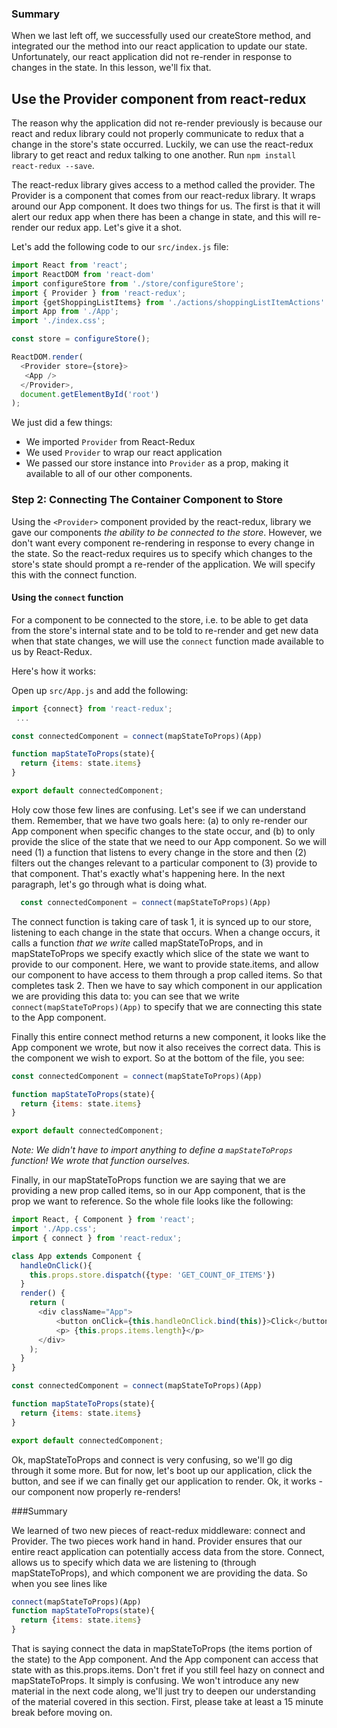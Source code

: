 ### Summary

When we last left off, we successfully used our createStore method, and integrated our the method into our react application to update our state.  Unfortunately, our react application did not re-render in response to changes in the state.  In this lesson, we'll fix that.

## Use the Provider component from react-redux

The reason why the application did not re-render previously is because our react and redux library could not properly communicate to redux that a change in the store's state occurred.  Luckily, we can use the react-redux library to get react and redux talking to one another.  Run `npm install react-redux --save`.

The react-redux library gives access to a method called the provider.  The Provider is a component that comes from our react-redux library.  It wraps around our App component.  It does two things for us.  The first is that it will alert our redux app when there has been a change in state, and this will re-render our redux app.  Let's give it a shot.

Let's add the following code to our `src/index.js` file:

```javascript
import React from 'react';
import ReactDOM from 'react-dom'
import configureStore from './store/configureStore';
import { Provider } from 'react-redux';
import {getShoppingListItems} from './actions/shoppingListItemActions'
import App from './App';
import './index.css';

const store = configureStore();

ReactDOM.render(
  <Provider store={store}>
   <App />
  </Provider>,
  document.getElementById('root')
);
```

We just did a few things:

* We imported `Provider` from React-Redux
* We used `Provider` to wrap our react application
* We passed our store instance into `Provider` as a prop, making it available to all of our other components.

### Step 2: Connecting The Container Component to Store

Using the `<Provider>` component provided by the react-redux, library we gave our components *the ability to be connected to the store*. However, we don't want every component re-rendering in response to every change in the state.  So the react-redux requires us to specify which changes to the store's state should prompt a re-render of the application.  We will specify this with the connect function.

#### Using the `connect` function

For a component to be connected to the store, i.e. to be able to get data from the store's internal state and to be told to re-render and get new data when that state changes, we will use the `connect` function made available to us by React-Redux.

Here's how it works:

Open up `src/App.js` and add the following:

```javascript
import {connect} from 'react-redux';
 ...

const connectedComponent = connect(mapStateToProps)(App)

function mapStateToProps(state){
  return {items: state.items}
}

export default connectedComponent;
```

Holy cow those few lines are confusing.  Let's see if we can understand them.  Remember, that we have two goals here: (a) to only re-render our App component when specific changes to the state occur, and (b) to only provide the slice of the state that we need to our App component.  So we will need (1) a function that listens to every change in the store and then (2) filters out the changes relevant to a particular component to (3) provide to that component.  That's exactly what's happening here.  In the next paragraph, let's go through what is doing what.

```javascript
  const connectedComponent = connect(mapStateToProps)(App)
```

The connect function is taking care of task 1, it is synced up to our store, listening to each change in the state that occurs.  When a change occurs, it calls a function *that we write* called mapStateToProps, and in mapStateToProps we specify exactly which slice of the state we want to provide to our component.  Here, we want to provide state.items, and allow our component to have access to them through a prop called items.  So that completes task 2.  Then we have to say which component in our application we are providing this data to: you can see that we write `connect(mapStateToProps)(App)` to specify that we are connecting this state to the App component.  

Finally this entire connect method returns a new component, it looks like the App component we wrote, but now it also receives the correct data.  This is the component we wish to export.  So at the bottom of the file, you see:

```javascript
const connectedComponent = connect(mapStateToProps)(App)

function mapStateToProps(state){
  return {items: state.items}
}

export default connectedComponent;
```
*Note: We didn't have to import anything to define a `mapStateToProps` function! We wrote that function ourselves.*

Finally, in our mapStateToProps function we are saying that we are providing a new prop called items, so in our App component, that is the prop we want to reference.  So the whole file looks like the following:

```javascript
import React, { Component } from 'react';
import './App.css';
import { connect } from 'react-redux';

class App extends Component {
  handleOnClick(){
    this.props.store.dispatch({type: 'GET_COUNT_OF_ITEMS'})
  }
  render() {
    return (
      <div className="App">
          <button onClick={this.handleOnClick.bind(this)}>Click</button>
          <p> {this.props.items.length}</p>
      </div>
    );
  }
}

const connectedComponent = connect(mapStateToProps)(App)

function mapStateToProps(state){
  return {items: state.items}
}

export default connectedComponent;

```


Ok, mapStateToProps and connect is very confusing, so we'll go dig through it some more.  But for now, let's boot up our application, click the button, and see if we can finally get our application to render.  Ok, it works - our component now properly re-renders!


###Summary

We learned of two new pieces of react-redux middleware: connect and Provider.  The two pieces work hand in hand.  Provider ensures that our entire react application can potentially access data from the store.  Connect, allows us to specify which data we are listening to (through mapStateToProps), and which component we are providing the data.  So when you see lines like

```javascript
connect(mapStateToProps)(App)
function mapStateToProps(state){
  return {items: state.items}
}
```

That is saying connect the data in mapStateToProps (the items portion of the state) to the App component. And the App component can access that state with as this.props.items.  Don't fret if you still feel hazy on connect and mapStateToProps.  It simply is confusing.  We won't introduce any new material in the next code along, we'll just try to deepen our understanding of the material covered in this section.  First, please take at least a 15 minute break before moving on.  
